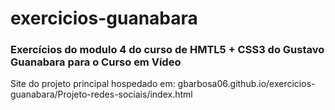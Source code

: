 # exercicios-guanabara
<h3>Exercícios do modulo 4 do curso de HMTL5 + CSS3 do Gustavo Guanabara para o Curso em Vídeo</h3>
Site do projeto principal hospedado em: gbarbosa06.github.io/exercicios-guanabara/Projeto-redes-sociais/index.html
